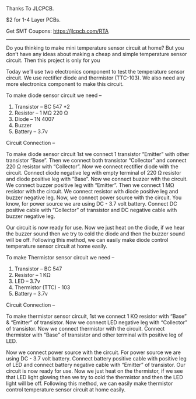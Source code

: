 Thanks To JLCPCB.

$2 for 1-4 Layer PCBs.

Get SMT Coupons: https://jlcpcb.com/RTA


----------------------------------------------------------------------------------------------------------------------------------


Do you thinking to make mini temperature sensor circuit at home? But you don’t have any ideas about making a cheap and simple temperature sensor circuit.
Then this project is only for you

Today we’ll use two electronics component to test the temperature sensor circuit. We use rectifier diode and thermistor (TTC-103).
We also need any more electronics component to make this circuit.


To make diode sensor circuit we need – 

1. Transistor – BC 547 *2
2. Resistor – 1 MΩ
     220 Ω
3. Diode – 1N 4007
4. Buzzer
5. Battery – 3.7v


Circuit Connection – 

To make diode sensor circuit 1st we connect 1 transistor “Emitter” with other transistor “Base”. Then we connect both transistor “Collector” and connect 220 Ω resistor with “Collector”. Now we connect rectifier diode with the circuit. Connect diode negative leg with empty terminal of 220 Ω resistor and diode positive leg with “Base”.
Now we connect buzzer with the circuit. We connect buzzer positive leg with “Emitter”. Then we connect 1 MΩ resistor with the circuit. We connect resistor with diode positive leg and buzzer negative leg.
Now, we connect power source with the circuit. You know, for power source we are using DC - 3.7 volt battery. Connect DC positive cable with “Collector” of transistor and DC negative cable with buzzer negative leg.

Our circuit is now ready for use. Now we just heat on the diode, if we hear the buzzer sound then we try to cold the diode and then the buzzer sound will be off.
Following this method, we can easily make diode control temperature sensor circuit at home easily.


To make Thermistor sensor circuit we need – 

1. Transistor – BC 547
2. Resistor – 1 KΩ
3. LED – 3.7v
4. Thermistor (TTC) - 103
5. Battery – 3.7v


Circuit Connection – 

To make thermistor sensor circuit, 1st we connect 1 KΩ resistor with “Base” & “Emitter” of transistor.
Now we connect LED negative leg with “Collector” of transistor. Now we connect thermistor with the circuit. 
Connect thermistor with “Base” of transistor and other terminal with positive leg of LED.

Now we connect power source with the circuit. For power source we are using DC - 3.7 volt battery.
Connect battery positive cable with positive leg of LED and connect battery negative cable with “Emitter” of transistor. 
Our circuit is now ready for use. Now we just heat on the thermistor, if we see that LED light glowing  then we try to cold the thermistor and then the LED light will be off.
Following this method, we can easily make thermistor control temperature sensor circuit at home easily.

